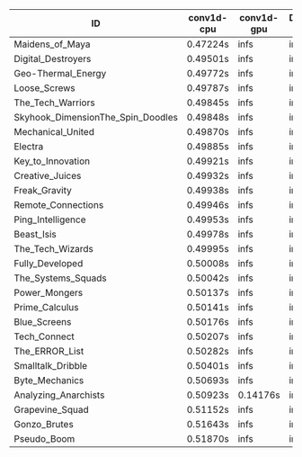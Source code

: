 |ID|conv1d-cpu|conv1d-gpu|DWSPConv2D-gpu|gemm-gpu|avg|
|-|-|-|-|-|-|
|Maidens_of_Maya|0.47224s|infs|infs|4.66570s|infs|
|Digital_Destroyers|0.49501s|infs|infs|4.64879s|infs|
|Geo-Thermal_Energy|0.49772s|infs|infs|4.67815s|infs|
|Loose_Screws|0.49787s|infs|infs|4.67262s|infs|
|The_Tech_Warriors|0.49845s|infs|infs|4.71377s|infs|
|Skyhook_DimensionThe_Spin_Doodles|0.49848s|infs|infs|4.63607s|infs|
|Mechanical_United|0.49870s|infs|infs|4.66516s|infs|
|Electra|0.49885s|infs|infs|4.68176s|infs|
|Key_to_Innovation|0.49921s|infs|infs|4.66701s|infs|
|Creative_Juices|0.49932s|infs|infs|4.74670s|infs|
|Freak_Gravity|0.49938s|infs|infs|4.70289s|infs|
|Remote_Connections|0.49946s|infs|infs|23.60606s|infs|
|Ping_Intelligence|0.49953s|infs|infs|4.68401s|infs|
|Beast_Isis|0.49978s|infs|infs|4.65540s|infs|
|The_Tech_Wizards|0.49995s|infs|infs|4.68140s|infs|
|Fully_Developed|0.50008s|infs|infs|4.71740s|infs|
|The_Systems_Squads|0.50042s|infs|infs|4.62701s|infs|
|Power_Mongers|0.50137s|infs|infs|4.65456s|infs|
|Prime_Calculus|0.50141s|infs|infs|4.66764s|infs|
|Blue_Screens|0.50176s|infs|infs|4.63819s|infs|
|Tech_Connect|0.50207s|infs|infs|4.65517s|infs|
|The_ERROR_List|0.50282s|infs|infs|4.61571s|infs|
|Smalltalk_Dribble|0.50401s|infs|infs|4.84993s|infs|
|Byte_Mechanics|0.50693s|infs|infs|4.70038s|infs|
|Analyzing_Anarchists|0.50923s|0.14176s|infs|4.71412s|infs|
|Grapevine_Squad|0.51152s|infs|infs|4.86218s|infs|
|Gonzo_Brutes|0.51643s|infs|infs|4.67922s|infs|
|Pseudo_Boom|0.51870s|infs|infs|4.84017s|infs|

